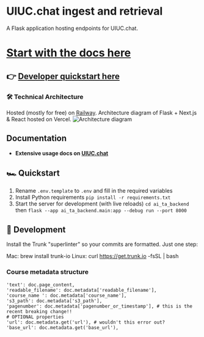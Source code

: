 # UIUC.chat ingest and retrieval

A Flask application hosting endpoints for UIUC.chat. 

# [Start with the docs here](https://docs.uiuc.chat)

## 👉 [Developer quickstart here](https://docs.uiuc.chat/developers/developer-quickstart)

### 🛠️ Technical Architecture

Hosted (mostly for free) on [Railway](https://railway.app/).
Architecture diagram of Flask + Next.js & React hosted on Vercel.
![Architecture diagram](https://github.com/UIUC-Chatbot/ai-ta-backend/assets/13607221/bda7b4d6-79ce-4d12-bf8f-cff9207c37af)

## Documentation

* **Extensive usage docs on [UIUC.chat](docs.uiuc.chat/)**

## 🏎️ Quickstart 

1. Rename `.env.template` to `.env` and fill in the required variables
2. Install Python requirements `pip install -r requirements.txt`
3. Start the server for development (with live reloads) `cd ai_ta_backend` then `flask --app ai_ta_backend.main:app --debug run --port 8000`

## 📣 Development
Install the Trunk "superlinter" so your commits are formatted. Just one step:

Mac: brew install trunk-io
Linux: curl https://get.trunk.io -fsSL | bash

### Course metadata structure

```text
'text': doc.page_content,
'readable_filename': doc.metadata['readable_filename'],
'course_name ': doc.metadata['course_name'],
's3_path': doc.metadata['s3_path'],
'pagenumber': doc.metadata['pagenumber_or_timestamp'], # this is the recent breaking change!!
# OPTIONAL properties
'url': doc.metadata.get('url'), # wouldn't this error out?
'base_url': doc.metadata.get('base_url'),
```
